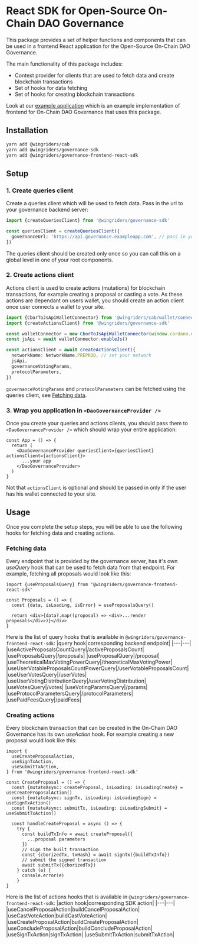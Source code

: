 # React SDK for Open-Source On-Chain DAO Governance

This package provides a set of helper functions and components that can be used in a frontend React application for the Open-Source On-Chain DAO Governance.

The main functionality of this package includes:

- Context provider for clients that are used to fetch data and create blockchain transactions
- Set of hooks for data fetching
- Set of hooks for creating blockchain transactions

Look at our [example application](../example/README.md) which is an example implementation of frontend for On-Chain DAO Governance that uses this package.

## Installation

```bash
yarn add @wingriders/cab
yarn add @wingriders/governance-sdk
yarn add @wingriders/governance-frontend-react-sdk
```

## Setup

### 1. Create queries client

Create a queries client which will be used to fetch data. Pass in the url to your governance backend server:

```ts
import {createQueriesClient} from '@wingriders/governance-sdk'

const queriesClient = createQueriesClient({
  governanceUrl: 'https://api.governance.exampleapp.com', // pass in your URL
})
```

The queries client should be created only once so you can call this on a global level in one of your root components.

### 2. Create actions client

Actions client is used to create actions (mutations) for blockchain transactions, for example creating a proposal or casting a vote. As these actions are dependant on users wallet, you should create an action client once user connects a wallet to your site.

```ts
import {CborToJsApiWalletConnector} from '@wingriders/cab/wallet/connector'
import {createActionsClient} from '@wingriders/governance-sdk'

const walletConnector = new CborToJsApiWalletConnector(window.cardano.nami, {vendor: null}) // choose wallet based on users connected wallet type
const jsApi = await walletConnector.enableJs()

const actionsClient = await createActionsClient({
  networkName: NetworkName.PREPROD, // set your network
  jsApi,
  governanceVotingParams,
  protocolParameters,
})
```

`governanceVotingParams` and `protocolParameters` can be fetched using the queries client, see [Fetching data](#fetching-data).

### 3. Wrap you application in `<DaoGovernanceProvider />`

Once you create your queries and actions clients, you should pass them to `<DaoGovernanceProvider />` which should wrap your entire application:

```tsx
const App = () => {
  return (
    <DaoGovernanceProvider queriesClient={queriesClient} actionsClient={actionsClient}>
      ...your app
    </DaoGovernanceProvider>
  )
}
```

Not that `actionsClient` is optional and should be passed in only if the user has his wallet connected to your site.

## Usage

Once you complete the setup steps, you will be able to use the following hooks for fetching data and creating actions.

### Fetching data

Every endpoint that is provided by the governance server, has it's own _useQuery_ hook that can be used to fetch data from that endpoint. For example, fetching all proposals would look like this:

```tsx
import {useProposalsQuery} from '@wingriders/governance-frontend-react-sdk'

const Proposals = () => {
  const {data, isLoading, isError} = useProposalsQuery()

  return <div>{data?.map((proposal) => <div>...render proposals</div>)}</div>
}
```

Here is the list of query hooks that is available in `@wingriders/governance-frontend-react-sdk`:
|query hook|corresponding backend endpoint|
|---|---|
|useActiveProposalsCountQuery|/activeProposalsCount|
|useProposalsQuery|/proposals|
|useProposalQuery|/proposal|
|useTheoreticalMaxVotingPowerQuery|/theoreticalMaxVotingPower|
|useUserVotableProposalsCountPowerQuery|/userVotableProposalsCount|
|useUserVotesQuery|/userVotes|
|useUserVotingDistributionQuery|/userVotingDistribution|
|useVotesQuery|/votes|
|useVotingParamsQuery|/params|
|useProtocolParametersQuery|/protocolParameters|
|usePaidFeesQuery|/paidFees|

### Creating actions

Every blockchain transaction that can be created in the On-Chain DAO Governance has its own _useAction_ hook. For example creating a new proposal would look like this:

```tsx
import {
  useCreateProposalAction,
  useSignTxAction,
  useSubmitTxAction,
} from '@wingriders/governance-frontend-react-sdk'

const CreateProposal = () => {
  const {mutateAsync: createProposal, isLoading: isLoadingCreate} = useCreateProposalAction()
  const {mutateAsync: signTx, isLoading: isLoadingSign} = useSignTxAction()
  const {mutateAsync: submitTx, isLoading: isLoadingSubmit} = useSubmitTxAction()

  const handleCreateProposal = async () => {
    try {
      const buildTxInfo = await createProposal({
        ...proposal parameters
      })
      // sign the built transaction
      const {cborizedTx, txHash} = await signTx({buildTxInfo})
      // submit the signed transaction
      await submitTx({cborizedTx})
    } catch (e) {
      console.error(e)
    }
}
```

Here is the list of actions hooks that is available in `@wingriders/governance-frontend-react-sdk`:
|action hook|corresponding SDK action|
|---|---|
|useCancelProposalAction|buildCancelProposalAction|
|useCastVoteAction|buildCastVoteAction|
|useCreateProposalAction|buildCreateProposalAction|
|useConcludeProposalAction|buildConcludeProposalAction|
|useSignTxAction|signTxAction|
|useSubmitTxAction|submitTxAction|
